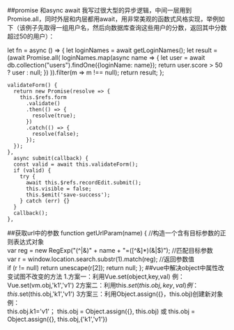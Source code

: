 ##promise 和async await 
我写过很大型的异步逻辑，中间一层用到Promise.all，同时外层和内层都用await，用非常美观的函数式风格实现，举例如下（该例子先取得一组用户名，然后向数据库查询这些用户的分数，返回其中分数超过50的用户）：

let fn = async () => {
    let loginNames = await getLoginNames();
    let result = (await Promise.all(
        loginNames.map(async name => {
            let user = await db.collection("users").findOne({loginName: name});
    	    return user.score > 50 ? user : null;
        })
    )).filter(m => m !== null);
    return result;
};


    validateForm() {
      return new Promise(resolve => {
        this.$refs.form
          .validate()
          .then(() => {
            resolve(true);
          })
          .catch(() => {
            resolve(false);
          });
      });
    },
      async submit(callback) {
      const valid = await this.validateForm();
      if (valid) {
        try {
          await this.$refs.recordEdit.submit();
          this.visible = false;
          this.$emit('save-success');
        } catch (err) {}
      }
      callback();
    },
##获取url中的参数
  function getUrlParam(name) {
      //构造一个含有目标参数的正则表达式对象  
      var reg = new RegExp("(^|&)" + name + "=([^&]*)(&|$)");
      //匹配目标参数  
      var r = window.location.search.substr(1).match(reg);
      //返回参数值  
      if (r != null) return unescape(r[2]);
      return null;
    };
##vue中解决object中属性改变试图不改变的方法
 1.方案一：利用Vue.set(object,key,val)
 例：Vue.set(vm.obj,'k1','v1')
 2方案二：利用this.$set(this.obj,key,val)
 例：this.$set(this.obj,'k1','v1')
 3方案三：利用Object.assign({}，this.obj)创建新对象
 例：  
this.obj.k1='v1'；
this.obj = Object.assign({}, this.obj)
或
this.obj = Object.assign({}, this.obj,{'k1','v1'})
